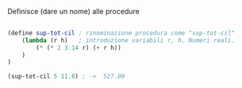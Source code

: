 
Definisce (dare un nome) alle procedure 

```scheme
 
(define sup-tot-cil ; rinominazione procedura come "sup-tot-cil" 
	(lambda (r h)   ; introduzione variabili r, h. Numeri reali. 
		(* (* 2 3.14 r) (+ r h))
    )
)

(sup-tot-cil 5 11.8) ; ->  527.00
```

